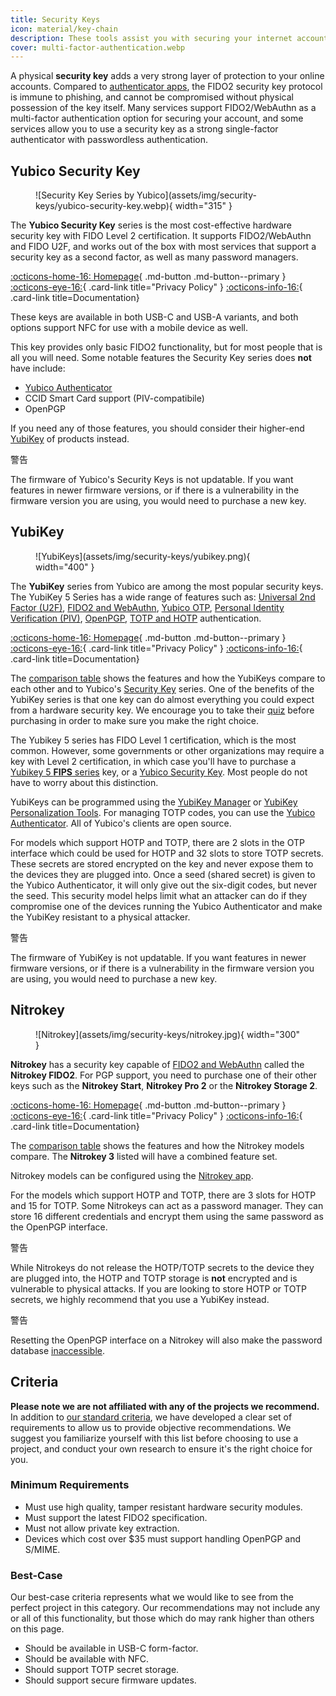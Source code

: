 ```yaml
---
title: Security Keys
icon: material/key-chain
description: These tools assist you with securing your internet accounts with Multi-Factor Authentication without sending your secrets to a third-party.
cover: multi-factor-authentication.webp
---
```


A physical **security key** adds a very strong layer of protection to your online accounts. Compared to [authenticator apps](multi-factor-authentication.md), the FIDO2 security key protocol is immune to phishing, and cannot be compromised without physical possession of the key itself. Many services support FIDO2/WebAuthn as a multi-factor authentication option for securing your account, and some services allow you to use a security key as a strong single-factor authenticator with passwordless authentication.

## Yubico Security Key

<div class="admonition recommendation" markdown>

<figure markdown="span">
  ![Security Key Series by Yubico](assets/img/security-keys/yubico-security-key.webp){ width="315" }
</figure>

The **Yubico Security Key** series is the most cost-effective hardware security key with FIDO Level 2 certification. It supports FIDO2/WebAuthn and FIDO U2F, and works out of the box with most services that support a security key as a second factor, as well as many password managers.

[:octicons-home-16: Homepage](https://yubico.com/products/security-key){ .md-button .md-button--primary }
[:octicons-eye-16:](https://yubico.com/support/terms-conditions/privacy-notice){ .card-link title="Privacy Policy" }
[:octicons-info-16:](https://docs.yubico.com){ .card-link title=Documentation}

</details>

</div>

These keys are available in both USB-C and USB-A variants, and both options support NFC for use with a mobile device as well.

This key provides only basic FIDO2 functionality, but for most people that is all you will need. Some notable features the Security Key series does **not** have include:

- [Yubico Authenticator](https://yubico.com/products/yubico-authenticator)
- CCID Smart Card support (PIV-compatibile)
- OpenPGP

If you need any of those features, you should consider their higher-end [YubiKey](#yubikey) of products instead.

<div class="admonition warning" markdown>
<p class="admonition-title">警告</p>

The firmware of Yubico's Security Keys is not updatable. If you want features in newer firmware versions, or if there is a vulnerability in the firmware version you are using, you would need to purchase a new key.

</div>

## YubiKey

<div class="admonition recommendation" markdown>

<figure markdown="span">
  ![YubiKeys](assets/img/security-keys/yubikey.png){ width="400" }
</figure>

The **YubiKey** series from Yubico are among the most popular security keys. The YubiKey 5 Series has a wide range of features such as: [Universal 2nd Factor (U2F)](https://en.wikipedia.org/wiki/Universal_2nd_Factor), [FIDO2 and WebAuthn](basics/multi-factor-authentication.md#fido-fast-identity-online), [Yubico OTP](basics/multi-factor-authentication.md#yubico-otp), [Personal Identity Verification (PIV)](https://developers.yubico.com/PIV), [OpenPGP](https://developers.yubico.com/PGP), [TOTP and HOTP](https://developers.yubico.com/OATH) authentication.

[:octicons-home-16: Homepage](https://yubico.com/products/yubikey-5-overview){ .md-button .md-button--primary }
[:octicons-eye-16:](https://yubico.com/support/terms-conditions/privacy-notice){ .card-link title="Privacy Policy" }
[:octicons-info-16:](https://docs.yubico.com){ .card-link title=Documentation}

</details>

</div>

The [comparison table](https://yubico.com/store/compare) shows the features and how the YubiKeys compare to each other and to Yubico's [Security Key](#yubico-security-key) series. One of the benefits of the YubiKey series is that one key can do almost everything you could expect from a hardware security key. We encourage you to take their [quiz](https://yubico.com/quiz) before purchasing in order to make sure you make the right choice.

The Yubikey 5 series has FIDO Level 1 certification, which is the most common. However, some governments or other organizations may require a key with Level 2 certification, in which case you'll have to purchase a [Yubikey 5 **FIPS** series](https://yubico.com/products/yubikey-fips) key, or a [Yubico Security Key](#yubico-security-key). Most people do not have to worry about this distinction.

YubiKeys can be programmed using the [YubiKey Manager](https://yubico.com/support/download/yubikey-manager) or [YubiKey Personalization Tools](https://yubico.com/support/download/yubikey-personalization-tools). For managing TOTP codes, you can use the [Yubico Authenticator](https://yubico.com/products/yubico-authenticator). All of Yubico's clients are open source.

For models which support HOTP and TOTP, there are 2 slots in the OTP interface which could be used for HOTP and 32 slots to store TOTP secrets. These secrets are stored encrypted on the key and never expose them to the devices they are plugged into. Once a seed (shared secret) is given to the Yubico Authenticator, it will only give out the six-digit codes, but never the seed. This security model helps limit what an attacker can do if they compromise one of the devices running the Yubico Authenticator and make the YubiKey resistant to a physical attacker.

<div class="admonition warning" markdown>
<p class="admonition-title">警告</p>

The firmware of YubiKey is not updatable. If you want features in newer firmware versions, or if there is a vulnerability in the firmware version you are using, you would need to purchase a new key.

</div>

## Nitrokey

<div class="admonition recommendation" markdown>

<figure markdown="span">
  ![Nitrokey](assets/img/security-keys/nitrokey.jpg){ width="300" }
</figure>

**Nitrokey** has a security key capable of [FIDO2 and WebAuthn](basics/multi-factor-authentication.md#fido-fast-identity-online) called the **Nitrokey FIDO2**. For PGP support, you need to purchase one of their other keys such as the **Nitrokey Start**, **Nitrokey Pro 2** or the **Nitrokey Storage 2**.

[:octicons-home-16: Homepage](https://nitrokey.com){ .md-button .md-button--primary }
[:octicons-eye-16:](https://nitrokey.com/data-privacy-policy){ .card-link title="Privacy Policy" }
[:octicons-info-16:](https://docs.nitrokey.com){ .card-link title=Documentation}

</details>

</div>

The [comparison table](https://nitrokey.com/#comparison) shows the features and how the Nitrokey models compare. The **Nitrokey 3** listed will have a combined feature set.

Nitrokey models can be configured using the [Nitrokey app](https://nitrokey.com/download).

For the models which support HOTP and TOTP, there are 3 slots for HOTP and 15 for TOTP. Some Nitrokeys can act as a password manager. They can store 16 different credentials and encrypt them using the same password as the OpenPGP interface.

<div class="admonition warning" markdown>
<p class="admonition-title">警告</p>

While Nitrokeys do not release the HOTP/TOTP secrets to the device they are plugged into, the HOTP and TOTP storage is **not** encrypted and is vulnerable to physical attacks. If you are looking to store HOTP or TOTP secrets, we highly recommend that you use a YubiKey instead.

</div>

<div class="admonition warning" markdown>
<p class="admonition-title">警告</p>

Resetting the OpenPGP interface on a Nitrokey will also make the password database [inaccessible](https://docs.nitrokey.com/pro/linux/factory-reset).

</div>

## Criteria

**Please note we are not affiliated with any of the projects we recommend.** In addition to [our standard criteria](about/criteria.md), we have developed a clear set of requirements to allow us to provide objective recommendations. We suggest you familiarize yourself with this list before choosing to use a project, and conduct your own research to ensure it's the right choice for you.

### Minimum Requirements

- Must use high quality, tamper resistant hardware security modules.
- Must support the latest FIDO2 specification.
- Must not allow private key extraction.
- Devices which cost over $35 must support handling OpenPGP and S/MIME.

### Best-Case

Our best-case criteria represents what we would like to see from the perfect project in this category. Our recommendations may not include any or all of this functionality, but those which do may rank higher than others on this page.

- Should be available in USB-C form-factor.
- Should be available with NFC.
- Should support TOTP secret storage.
- Should support secure firmware updates.
